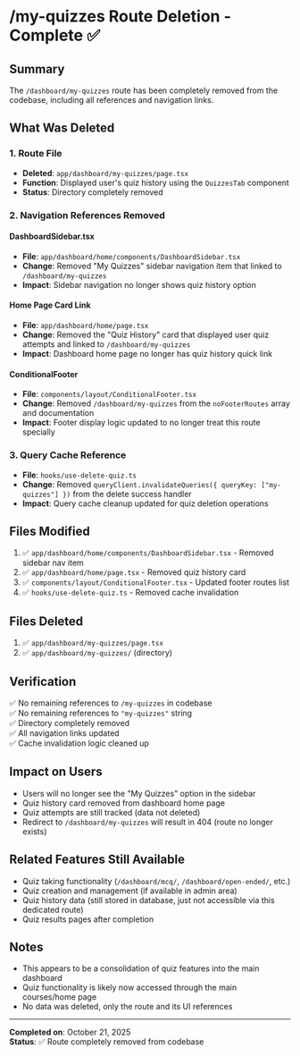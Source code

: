 # /my-quizzes Route Deletion - Complete ✅

## Summary
The `/dashboard/my-quizzes` route has been completely removed from the codebase, including all references and navigation links.

## What Was Deleted

### 1. Route File
- **Deleted**: `app/dashboard/my-quizzes/page.tsx`
- **Function**: Displayed user's quiz history using the `QuizzesTab` component
- **Status**: Directory completely removed

### 2. Navigation References Removed

#### DashboardSidebar.tsx
- **File**: `app/dashboard/home/components/DashboardSidebar.tsx`
- **Change**: Removed "My Quizzes" sidebar navigation item that linked to `/dashboard/my-quizzes`
- **Impact**: Sidebar navigation no longer shows quiz history option

#### Home Page Card Link
- **File**: `app/dashboard/home/page.tsx`
- **Change**: Removed the "Quiz History" card that displayed user quiz attempts and linked to `/dashboard/my-quizzes`
- **Impact**: Dashboard home page no longer has quiz history quick link

#### ConditionalFooter
- **File**: `components/layout/ConditionalFooter.tsx`
- **Change**: Removed `/dashboard/my-quizzes` from the `noFooterRoutes` array and documentation
- **Impact**: Footer display logic updated to no longer treat this route specially

### 3. Query Cache Reference
- **File**: `hooks/use-delete-quiz.ts`
- **Change**: Removed `queryClient.invalidateQueries({ queryKey: ["my-quizzes"] })` from the delete success handler
- **Impact**: Query cache cleanup updated for quiz deletion operations

## Files Modified
1. ✅ `app/dashboard/home/components/DashboardSidebar.tsx` - Removed sidebar nav item
2. ✅ `app/dashboard/home/page.tsx` - Removed quiz history card
3. ✅ `components/layout/ConditionalFooter.tsx` - Updated footer routes list
4. ✅ `hooks/use-delete-quiz.ts` - Removed cache invalidation

## Files Deleted
1. ✅ `app/dashboard/my-quizzes/page.tsx`
2. ✅ `app/dashboard/my-quizzes/` (directory)

## Verification
✅ No remaining references to `/my-quizzes` in codebase  
✅ No remaining references to `"my-quizzes"` string  
✅ Directory completely removed  
✅ All navigation links updated  
✅ Cache invalidation logic cleaned up  

## Impact on Users
- Users will no longer see the "My Quizzes" option in the sidebar
- Quiz history card removed from dashboard home page
- Quiz attempts are still tracked (data not deleted)
- Redirect to `/dashboard/my-quizzes` will result in 404 (route no longer exists)

## Related Features Still Available
- Quiz taking functionality (`/dashboard/mcq/`, `/dashboard/open-ended/`, etc.)
- Quiz creation and management (if available in admin area)
- Quiz history data (still stored in database, just not accessible via this dedicated route)
- Quiz results pages after completion

## Notes
- This appears to be a consolidation of quiz features into the main dashboard
- Quiz functionality is likely now accessed through the main courses/home page
- No data was deleted, only the route and its UI references

---

**Completed on**: October 21, 2025  
**Status**: ✅ Route completely removed from codebase

